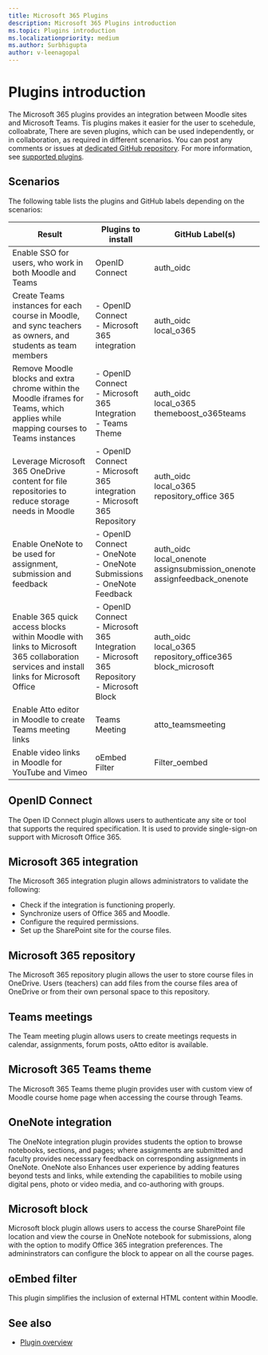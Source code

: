 ```yaml
---
title: Microsoft 365 Plugins 
description: Microsoft 365 Plugins introduction
ms.topic: Plugins introduction
ms.localizationpriority: medium
ms.author: Surbhigupta
author: v-leenagopal
---
```


# Plugins introduction

The Microsoft 365 plugins provides an integration between Moodle sites and Microsoft Teams. Tis plugins makes it easier for the user to scehedule, colloabrate, There are seven plugins, which can be used independently, or in collaboration, as required in different scenarios. You can post any comments or issues at [dedicated GitHub repository](https://github.com/microsoft/o365-moodle/issues). For more information, see [supported plugins](https://moodle.org/plugins/?q=set:microsoft-365).

## Scenarios

The following table lists the plugins and GitHub labels depending on the scenarios:

|Result|Plugins to install|GitHub Label(s)|
|-----|-----|----|
| Enable SSO for users, who work in both Moodle and Teams | OpenID Connect | auth_oidc|
| Create Teams instances for each course in Moodle, and sync teachers as owners, and students as team members | - OpenID Connect </br> - Microsoft 365 integration | auth_oidc </br> local_o365|
| Remove Moodle blocks and extra chrome within the Moodle iframes for Teams, which applies while mapping courses to Teams instances | - OpenID Connect </br> - Microsoft 365 Integration </br> - Teams Theme| auth_oidc </br> local_o365 </br> themeboost_o365teams |
| Leverage Microsoft 365 OneDrive content for file repositories to reduce storage needs in Moodle | - OpenID Connect </br> - Microsoft 365 integration </br> - Microsoft 365 Repository | auth_oidc </br> local_o365 </br> repository_office 365|
| Enable OneNote to be used for assignment, submission and feedback| - OpenID Connect </br> - OneNote </br> - OneNote Submissions </br> - OneNote Feedback | auth_oidc </br> local_onenote </br> assignsubmission_onenote </br> assignfeedback_onenote| 
| Enable 365 quick access blocks within Moodle with links to Microsoft 365 collaboration services and install links for Microsoft Office | - OpenID Connect </br> - Microsoft 365 Integration </br> - Microsoft 365 Repository </br> - Microsoft Block | auth_oidc </br> local_o365 </br> repository_office365 </br> block_microsoft |
| Enable Atto editor in Moodle to create Teams meeting links | Teams Meeting | atto_teamsmeeting |
| Enable video links in Moodle for YouTube and Vimeo | oEmbed Filter | Filter_oembed |

## OpenID Connect

The Open ID Connect plugin allows users to authenticate any site or tool that supports the required specification. It is used to provide single-sign-on support with Microsoft Office 365.

## Microsoft 365 integration

The Microsoft 365 integration plugin allows administrators to validate the following:

* Check if the integration is functioning properly.
* Synchronize users of Office 365 and Moodle.
* Configure the required permissions.
* Set up the SharePoint site for the course files.

## Microsoft 365 repository

The Microsoft 365 repository plugin allows the user to store course files in OneDrive. Users (teachers) can add files from the course files area of OneDrive or from their own personal space to this repository.

## Teams meetings

The Team meeting plugin allows users to create meetings requests in calendar, assignments, forum posts, oAtto editor is available.

## Microsoft 365 Teams theme

The Microsoft 365 Teams theme plugin provides user with custom view of Moodle course home page when accessing the course through Teams.

## OneNote integration

The OneNote integration plugin provides students the option to browse notebooks, sections, and pages; where assignments are submitted and faculty provides necesssary feedback on corresponding assignments in OneNote. OneNote also Enhances user experience by adding features beyond tests and links, while extending the capabilities to mobile using digital pens, photo or video media, and co-authoring with groups.
 
## Microsoft block

Microsoft block plugin allows users to access the course SharePoint file location and view the course in OneNote notebook for submissions, along with the option to modify Office 365 integration preferences. The admininstrators can configure the block to appear on all the course pages.

## oEmbed filter

This plugin simplifies the inclusion of external HTML content within Moodle.

## See also

* [Plugin overview](openid-connect.md)

